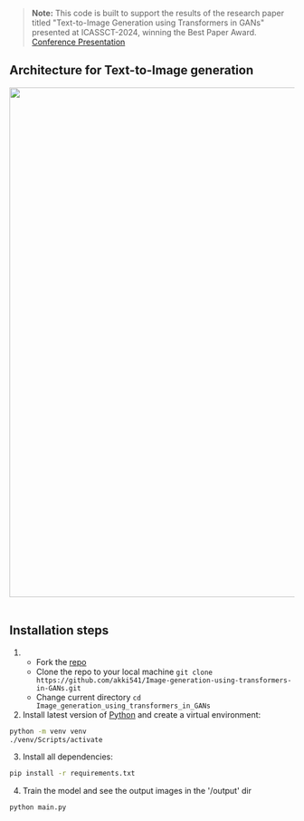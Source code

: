 > **Note:**
> This code is built to support the results of the research paper titled "Text-to-Image Generation using Transformers in GANs" presented at ICASSCT-2024, winning the Best Paper Award.  
> [Conference Presentation](https://www.researchgate.net/publication/382142568_ICASSCT-24)

## Architecture for Text-to-Image generation
<img src="https://github.com/codedmachine111/Image_generation_using_transformers_in_GANs/assets/88738817/8b504397-e04b-47d9-8826-a2f35f2d140c" width="900px">&nbsp;&nbsp;&nbsp;&nbsp;&nbsp;

## Installation steps

1. - Fork the [repo](https://github.com/akki541/Image-generation-using-transformers-in-GANs.git)
   - Clone the repo to your local machine `git clone https://github.com/akki541/Image-generation-using-transformers-in-GANs.git`
   - Change current directory `cd Image_generation_using_transformers_in_GANs`
2. Install latest version of [Python](https://www.python.org/) and create a virtual environment:
```bash
python -m venv venv
./venv/Scripts/activate
```

3. Install all dependencies:
```bash
pip install -r requirements.txt
```

4. Train the model and see the output images in the '/output' dir

```bash
python main.py
```
